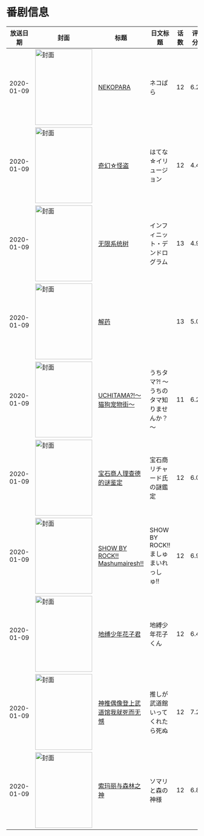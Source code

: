 # 番剧信息

|放送日期|封面|标题|日文标题|话数|评分|评分人数|
|---|---|---|---|---|---|---|
|2020-01-09|<img src="https://lain.bgm.tv/pic/cover/c/1b/0e/270274_5me2F.jpg" alt="封面" style="width:150px;height:200px;object-fit:cover;">|[NEKOPARA](https://bangumi.tv/subject/270274)|ネコぱら|12|6.2|990人评分|
|2020-01-09|<img src="https://lain.bgm.tv/pic/cover/c/4a/c3/211993_kJ6D8.jpg" alt="封面" style="width:150px;height:200px;object-fit:cover;">|[奇幻☆怪盗](https://bangumi.tv/subject/211993)|はてな☆イリュージョン|12|4.4|384人评分|
|2020-01-09|<img src="https://lain.bgm.tv/pic/cover/c/c0/36/272509_45VKa.jpg" alt="封面" style="width:150px;height:200px;object-fit:cover;">|[无限系统树](https://bangumi.tv/subject/272509)|インフィニット・デンドログラム|13|4.9|872人评分|
|2020-01-09|<img src="https://lain.bgm.tv/pic/cover/c/b1/cc/294874_htP9e.jpg" alt="封面" style="width:150px;height:200px;object-fit:cover;">|[解药](https://bangumi.tv/subject/294874)||13|5.0|26人评分|
|2020-01-09|<img src="https://lain.bgm.tv/pic/cover/c/7f/bc/284575_RYj9P.jpg" alt="封面" style="width:150px;height:200px;object-fit:cover;">|[UCHITAMA?!～猫狗宠物街～](https://bangumi.tv/subject/284575)|うちタマ?! ～うちのタマ知りませんか？～|11|6.2|134人评分|
|2020-01-09|<img src="https://lain.bgm.tv/pic/cover/c/42/cb/285093_1Ihfh.jpg" alt="封面" style="width:150px;height:200px;object-fit:cover;">|[宝石商人理查德的谜鉴定](https://bangumi.tv/subject/285093)|宝石商リチャード氏の謎鑑定|12|6.0|543人评分|
|2020-01-09|<img src="https://lain.bgm.tv/pic/cover/c/55/35/295195_KZkvz.jpg" alt="封面" style="width:150px;height:200px;object-fit:cover;">|[SHOW BY ROCK!! Mashumairesh!!](https://bangumi.tv/subject/295195)|SHOW BY ROCK!! ましゅまいれっしゅ!!|12|6.9|286人评分|
|2020-01-09|<img src="https://lain.bgm.tv/pic/cover/c/10/34/277551_nlGL0.jpg" alt="封面" style="width:150px;height:200px;object-fit:cover;">|[地缚少年花子君](https://bangumi.tv/subject/277551)|地縛少年花子くん|12|6.4|3207人评分|
|2020-01-09|<img src="https://lain.bgm.tv/pic/cover/c/9d/a6/246915_115H3.jpg" alt="封面" style="width:150px;height:200px;object-fit:cover;">|[神推偶像登上武道馆我就死而无憾](https://bangumi.tv/subject/246915)|推しが武道館いってくれたら死ぬ|12|7.2|2831人评分|
|2020-01-09|<img src="https://lain.bgm.tv/pic/cover/c/10/9f/278670_7nTD7.jpg" alt="封面" style="width:150px;height:200px;object-fit:cover;">|[索玛丽与森林之神](https://bangumi.tv/subject/278670)|ソマリと森の神様|12|6.8|1682人评分|
